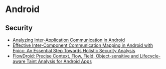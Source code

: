 # Android

## Security

* [Analyzing Inter-Application Communication in Android](https://www.eecs.berkeley.edu/~daw/papers/intents-mobisys11.pdf)
* [Effective Inter-Component Communication Mapping in Android with Epicc: An Essential Step Towards Holistic Security Analysis](http://docteau.github.io/pubs/octeau-sec13.pdf)
* [FlowDroid: Precise Context, Flow, Field, Object-sensitive and Lifecycle-aware Taint Analysis for Android Apps](http://www.bodden.de/pubs/far+14flowdroid.pdf)
